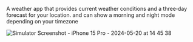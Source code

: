  A weather app that provides current weather conditions and a three‐day forecast for your location. and can show a morning and night mode depending on your timezone 
 
![Simulator Screenshot - iPhone 15 Pro - 2024-05-20 at 14 45 38](https://github.com/raneemashraf/WeatherSwiftUi/assets/56923695/1111eec7-1948-4fca-b92c-f7f2e46432f9)

